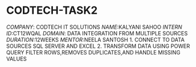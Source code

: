 # CODTECH-TASK2
*COMPANY*: CODTECH IT SOLUTIONS
*NAME*:KALYANI SAHOO
*INTERN ID*:CT12WQAL
*DOMAIN*: DATA INTEGRATION FROM MULTIPLE SOURCES
*DURATION*:12WEEKS
*MENTOR*:NEELA SANTOSH
    1. CONNECT TO DATA SOURCES SQL SERVER AND EXCEL
    2. TRANSFORM DATA USING POWER QUERY
    FILTER ROWS,REMOVES DUPLICATES,AND HANDLE MISSING VALUES
    
    

     

